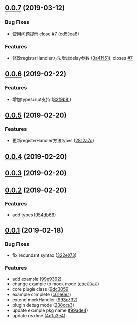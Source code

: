 ## [0.0.7](https://github.com/Kntt/vue-js-bridge/compare/v0.0.6...v0.0.7) (2019-03-12)


### Bug Fixes

* 使用问题提示 close [#7](https://github.com/Kntt/vue-js-bridge/issues/7) ([cd59ea8](https://github.com/Kntt/vue-js-bridge/commit/cd59ea8))


### Features

* 修改registerHandler方法增加delay参数 ([3a41951](https://github.com/Kntt/vue-js-bridge/commit/3a41951)), closes [#7](https://github.com/Kntt/vue-js-bridge/issues/7)



## [0.0.6](https://github.com/Kntt/vue-js-bridge/compare/v0.0.5...v0.0.6) (2019-02-22)


### Features

* 增加typescript支持 ([82f9b81](https://github.com/Kntt/vue-js-bridge/commit/82f9b81))



## [0.0.5](https://github.com/Kntt/vue-js-bridge/compare/v0.0.4...v0.0.5) (2019-02-20)


### Features

* 更新registerHandler方法types ([2812a7d](https://github.com/Kntt/vue-js-bridge/commit/2812a7d))



## [0.0.4](https://github.com/Kntt/vue-js-bridge/compare/v0.0.3...v0.0.4) (2019-02-20)



## [0.0.3](https://github.com/Kntt/vue-js-bridge/compare/v0.0.2...v0.0.3) (2019-02-20)



## [0.0.2](https://github.com/Kntt/vue-js-bridge/compare/v0.0.1...v0.0.2) (2019-02-20)


### Features

* add types ([954db66](https://github.com/Kntt/vue-js-bridge/commit/954db66))



## [0.0.1](https://github.com/Kntt/vue-js-bridge/compare/9dc3059...v0.0.1) (2019-02-18)


### Bug Fixes

* fix redundant syntax ([322e073](https://github.com/Kntt/vue-js-bridge/commit/322e073))


### Features

* add example ([99e9392](https://github.com/Kntt/vue-js-bridge/commit/99e9392))
* change example to mock mode ([ebc00a0](https://github.com/Kntt/vue-js-bridge/commit/ebc00a0))
* core plugin class ([9dc3059](https://github.com/Kntt/vue-js-bridge/commit/9dc3059))
* example complete ([c61e6ea](https://github.com/Kntt/vue-js-bridge/commit/c61e6ea))
* extend mockHandler ([993c832](https://github.com/Kntt/vue-js-bridge/commit/993c832))
* plugin debug mode ([238cca3](https://github.com/Kntt/vue-js-bridge/commit/238cca3))
* update example pkg name ([f99ade4](https://github.com/Kntt/vue-js-bridge/commit/f99ade4))
* update readme ([4d1a3e4](https://github.com/Kntt/vue-js-bridge/commit/4d1a3e4))



